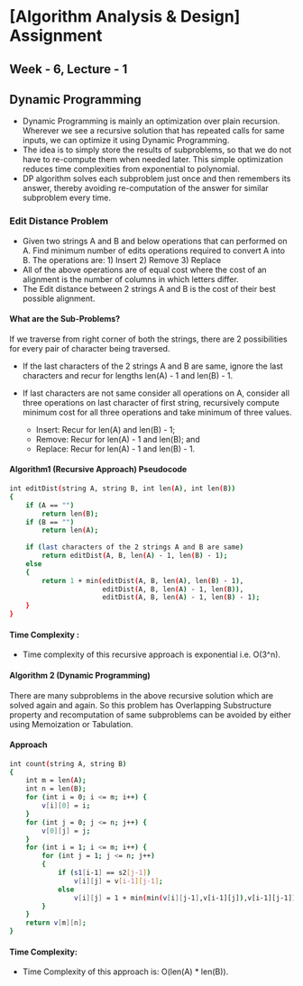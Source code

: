 
# [Algorithm Analysis & Design] Assignment
## Week - 6, Lecture - 1

## Dynamic Programming
 - Dynamic Programming is mainly an optimization over plain recursion. Wherever we see a recursive solution that has repeated calls for same inputs, we can optimize it using Dynamic Programming. 
 - The idea is to simply store the results of subproblems, so that we do not have to re-compute them when needed later. This simple optimization reduces time complexities from exponential to polynomial.
 - DP algorithm solves each subproblem just once and then remembers its answer, thereby avoiding re-computation of the answer for similar subproblem every time.


### Edit Distance Problem
 - Given two strings A and B and below operations that can performed on A. Find minimum number of edits operations required to convert A into B. The operations are:  1) Insert 2) Remove 3) Replace
 - All of the above operations are of equal cost where the cost of an alignment is the number of columns in which letters differ. 
 - The Edit distance between 2 strings A and B is the cost of their best possible alignment.

#### What are the Sub-Problems?
If we traverse from right corner of both the strings, there are 2 possibilities for every pair of 
character being traversed.  

 -  If the last characters of the 2 strings A and B are same, ignore the last characters and recur for lengths len(A) - 1 and len(B) - 1.

 -  If last characters are not same  consider all operations on A, consider all three operations on last character of first string, recursively compute minimum cost for all three operations and take minimum of three values. 
      - Insert: Recur for len(A) and len(B) - 1;
      - Remove: Recur for len(A) - 1 and len(B); and
      - Replace: Recur for len(A) - 1 and len(B) - 1.

#### Algorithm1 (Recursive Approach) Pseudocode
``` bash 
int editDist(string A, string B, int len(A), int len(B))
{
    if (A == "")
        return len(B);
    if (B == "")
        return len(A);
 
    if (last characters of the 2 strings A and B are same)
        return editDist(A, B, len(A) - 1, len(B) - 1);
    else
    {
        return 1 + min(editDist(A, B, len(A), len(B) - 1),
                       editDist(A, B, len(A) - 1, len(B)),
                       editDist(A, B, len(A) - 1, len(B) - 1);
    }
}
```
#### Time Complexity : 
 - Time complexity of this recursive approach is exponential i.e. O(3^n).

#### Algorithm 2 (Dynamic Programming)
There are many subproblems in the above recursive solution which are solved again and again. So this problem has Overlapping Substructure property and recomputation of same subproblems can be avoided by either using Memoization or Tabulation.

#### Approach
``` bash
int count(string A, string B)
{
    int m = len(A);
    int n = len(B);
    for (int i = 0; i <= m; i++) {
        v[i][0] = i;
    }
    for (int j = 0; j <= n; j++) {
        v[0][j] = j;
    }
    for (int i = 1; i <= m; i++) {
        for (int j = 1; j <= n; j++) 
        {
            if (s1[i-1] == s2[j-1]) 
                v[i][j] = v[i-1][j-1];
            else 
                v[i][j] = 1 + min(min(v[i][j-1],v[i-1][j]),v[i-1][j-1]);
        }
    }
    return v[m][n];
}
```
#### Time Complexity:
 - Time Complexity of this approach is: O(len(A) * len(B)).